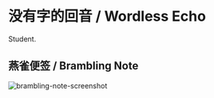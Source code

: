 # 没有字的回音 / Wordless Echo
Student.

## 燕雀便签 / Brambling Note
![brambling-note-screenshot](https://user-images.githubusercontent.com/12007025/122680574-6dee8000-d222-11eb-9b0c-e328813774f5.PNG)
